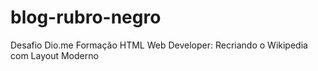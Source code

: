 # blog-rubro-negro
Desafio Dio.me Formação HTML Web Developer: 
Recriando o Wikipedia com Layout Moderno

